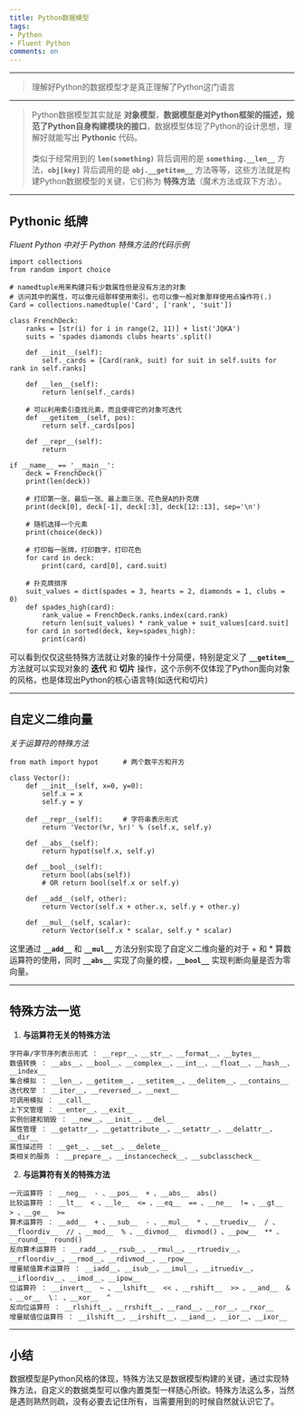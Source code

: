 ```yaml
---
title: Python数据模型
tags: 
- Python
- Fluent Python
comments: on
---
```


----
> 理解好Python的数据模型才是真正理解了Python这门语言
----

> Python数据模型其实就是 **对象模型**，**数据模型是对Python框架的描述，规范了Python自身构建模块的接口**，数据模型体现了Python的设计思想，理解好就能写出 **Pythonic** 代码。<br>     
> 类似于经常用到的 **`len(something)`** 背后调用的是 **`something.__len__`** 方法，**`obj[key]`** 背后调用的是 **`obj.__getitem__`** 方法等等，这些方法就是构建Python数据模型的关键，它们称为 **特殊方法**（魔术方法或双下方法）。

----

## **Pythonic 纸牌**

*Fluent Python 中对于 Python 特殊方法的代码示例*

```
import collections
from random import choice

# namedtuple用来构建只有少数属性但是没有方法的对象
# 访问其中的属性，可以像元组那样使用索引，也可以像一般对象那样使用点操作符(.)
Card = collections.namedtuple('Card', ['rank', 'suit'])

class FrenchDeck:
    ranks = [str(i) for i in range(2, 11)] + list('JQKA')
    suits = 'spades diamonds clubs hearts'.split()

    def __init__(self):
        self._cards = [Card(rank, suit) for suit in self.suits for rank in self.ranks]

    def __len__(self):
        return len(self._cards)

    # 可以利用索引查找元素，而且使得它的对象可迭代
    def __getitem__(self, pos):
        return self._cards[pos]

    def __repr__(self):
        return 

if __name__ == '__main__':
    deck = FrenchDeck()
    print(len(deck))

    # 打印第一张、最后一张、最上面三张、花色是A的扑克牌
    print(deck[0], deck[-1], deck[:3], deck[12::13], sep='\n')

    # 随机选择一个元素
    print(choice(deck))

    # 打印每一张牌，打印数字，打印花色
    for card in deck:
        print(card, card[0], card.suit)
    
    # 扑克牌排序
    suit_values = dict(spades = 3, hearts = 2, diamonds = 1, clubs = 0)
    def spades_high(card):
        rank_value = FrenchDeck.ranks.index(card.rank)
        return len(suit_values) * rank_value + suit_values[card.suit]
    for card in sorted(deck, key=spades_high):
        print(card)
```
可以看到仅仅这些特殊方法就让对象的操作十分简便，特别是定义了 **`__getitem__`** 方法就可以实现对象的 **迭代** 和 **切片** 操作，这个示例不仅体现了Python面向对象的风格，也是体现出Python的核心语言特(如迭代和切片)

----

## **自定义二维向量**
*关于运算符的特殊方法*
```
﻿from math import hypot 	 # 两个数平方和开方

class Vector():
    def __init__(self, x=0, y=0):
        self.x = x
        self.y = y

    def __repr__(self):     # 字符串表示形式
        return 'Vector(%r, %r)' % (self.x, self.y)

    def __abs__(self):
        return hypot(self.x, self.y)

    def __bool__(self):
        return bool(abs(self))
        # OR return bool(self.x or self.y)

    def __add__(self, other):
        return Vector(self.x + other.x, self.y + other.y)

    def __mul__(self, scalar):
        return Vector(self.x * scalar, self.y * scalar)
```
这里通过 **`__add__`** 和 **`__mul__`** 方法分别实现了自定义二维向量的对于 + 和 * 算数运算符的使用，同时 **`__abs__`** 实现了向量的模，**`__bool__`** 实现判断向量是否为零向量。

----

## **特殊方法一览**

1. **与运算符无关的特殊方法**
```
﻿字符串/字节序列表示形式 ： __repr__、__str__、__format__、__bytes__
数值转换 ： __abs__、__bool__、__complex__、__int__、__float__、__hash__、__index__
集合模拟 ： __len__、__getitem__、__setitem__、__delitem__、__contains__
迭代枚举 ： __iter__、__reversed__、__next__
可调用模拟 ： __call__
上下文管理 ： __enter__、__exit__
实例创建和销毁 ： __new__、__init__、__del__
属性管理 ： __getattr__、__getattribute__、__setattr__、__delattr__、__dir__
属性描述符 ： __get__、__set__、__delete__
类相关的服务 ： __prepare__、__instancecheck__、__subclasscheck__
```
2. **与运算符有关的特殊方法**
```
一元运算符 ： __neg__  - 、__pos__  + 、__abs__  abs()
比较运算符 ： __lt__  < 、__le__  <= 、__eq__  == 、__ne__  != 、__gt__  > 、__ge__  >=
算术运算符 ： __add__  + 、__sub__  - 、__mul__  * 、__truediv__  / 、__floordiv__  // 、__mod__  % 、__divmod__  divmod() 、__pow__  ** 、__round__  round()
反向算术运算符 ： __radd__、__rsub__、__rmul__、__rtruediv__、__rfloordiv__、__rmod__、__rdivmod__、__rpow__
增量赋值算术运算符 ： __iadd__、__isub__、__imul__、__itruediv__、__ifloordiv__、__imod__、__ipow__
位运算符 ： __invert__  ~ 、__lshift__  << 、__rshift__  >> 、__and__  & 、__or__  \： 、__xor__  ^
反向位运算符 ： __rlshift__、__rrshift__、__rand__、__ror__、__rxor__
增量赋值位运算符 ： __ilshift__、__irshift__、__iand__、__ior__、__ixor__
```
----

## **小结**
数据模型是Python风格的体现，特殊方法又是数据模型构建的关键，通过实现特殊方法，自定义的数据类型可以像内置类型一样随心所欲。特殊方法这么多，当然是遇则熟然则疏，没有必要去记住所有，当需要用到的时候自然就认识它了。